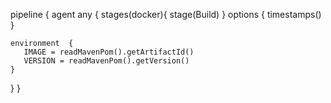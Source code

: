 pipeline {
   agent any { 
   stages(docker){
       stage(Build)
    }
    options {
         timestamps()
    }
    
    environment  {
       IMAGE = readMavenPom().getArtifactId()
       VERSION = readMavenPom().getVersion()
    }
  }
}

